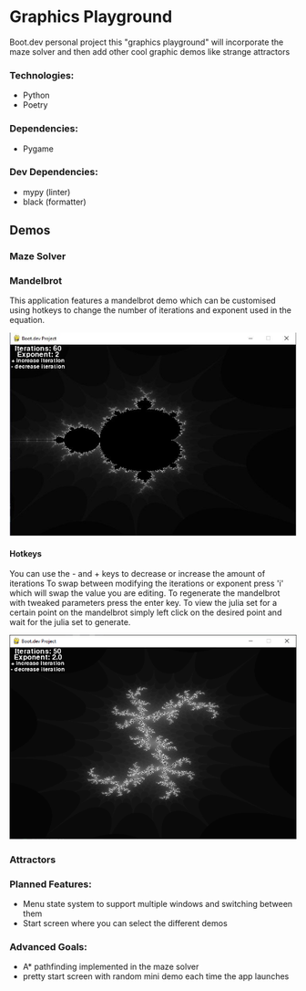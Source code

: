 # Graphics Playground

Boot.dev personal project this "graphics playground" will
incorporate the maze solver and then add other cool graphic
demos like strange attractors 

### Technologies:
- Python
- Poetry

### Dependencies:
- Pygame

### Dev Dependencies:
- mypy (linter)
- black (formatter)

## Demos

### Maze Solver

### Mandelbrot

This application features a mandelbrot demo which can be customised using hotkeys
to change the number of iterations and exponent used in the equation.

![Mandelbrot Set](https://github.com/Alextibtab/graphics-playground/raw/master/examples/mandelbrot/mandelbrot.JPG)

#### Hotkeys
You can use the - and + keys to decrease or increase the amount of iterations
To swap between modifying the iterations or exponent press 'i' which will swap
the value you are editing.
To regenerate the mandelbrot with tweaked parameters press the enter key.
To view the julia set for a certain point on the mandelbrot simply left
click on the desired point and wait for the julia set to generate.

![Julia Set](https://github.com/Alextibtab/graphics-playground/raw/master/examples/mandelbrot/julia_set_1.png)

### Attractors

### Planned Features:
- Menu state system to support multiple windows and switching between them
- Start screen where you can select the different demos

### Advanced Goals:
- A* pathfinding implemented in the maze solver
- pretty start screen with random mini demo each time the app launches
